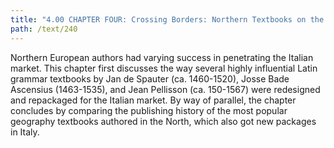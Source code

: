 ```yaml
---
title: "4.00 CHAPTER FOUR: Crossing Borders: Northern Textbooks on the Italian Market"
path: /text/240
---
```

Northern European authors had varying success in penetrating the Italian market. This chapter first discusses the way several highly influential Latin grammar textbooks by Jan de Spauter (ca. 1460-1520), Josse Bade Ascensius (1463-1535), and Jean Pellisson (ca. 150-1567) were redesigned and repackaged for the Italian market. By way of parallel, the chapter concludes by comparing the publishing history of the most popular geography textbooks authored in the North, which also got new packages in Italy.
